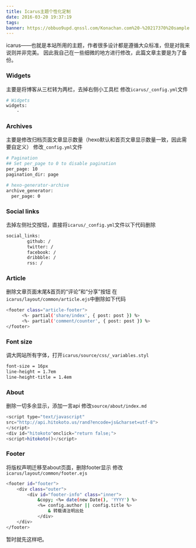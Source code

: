 ```yaml
---
title: Icarus主题个性化定制
date: 2016-03-20 19:37:19
tags:
banner: https://obbuo9upd.qnssl.com/Konachan.com%20-%20217370%20sample.webp
---
```

icarus——也就是本站所用的主题，作者很多设计都是遵循大众标准，但是对我来说则并非完美。
因此我自己在一些细微的地方进行修改，此篇文章主要是为了备份。
<!--more-->

### Widgets

主要是将博客从三栏转为两栏，去掉右侧小工具栏
修改`icarus/_config.yml`文件

```bash
# Widgets
widgets:
    - 
```

### Archives

主要是修改归档页面文章显示数量（hexo默认和首页文章显示数量一致，因此需要自定义）
修改`_config.yml`文件

```bash
# Pagination
## Set per_page to 0 to disable pagination
per_page: 10
pagination_dir: page

# hexo-generator-archive
archive_generator:
  per_page: 0
```

### Social links

去掉左侧社交按钮，直接将`icarus/_config.yml`文件以下代码删除

```bash
social_links:
        github: /
        twitter: /
        facebook: /
        dribbble: /
        rss: /
```

### Article

删除文章页面末尾&首页的“评论”和“分享”按钮
在`icarus/layout/common/article.ejs`中删除如下代码

```bash
<footer class="article-footer">
      <%- partial('share/index', { post: post }) %>
      <%- partial('comment/counter', { post: post }) %>
</footer>
```

### Font size

调大网站所有字体，打开`icarus/source/css/_variables.styl`

```bash
font-size = 16px
line-height = 1.7em
line-height-title = 1.4em
```

### About

删除一切多余显示，添加一言api
修改`source/about/index.md`

```javascript
<script type="text/javascript" 
src="http://api.hitokoto.us/rand?encode=js&charset=utf-8">
</script> 
<div id="hitokoto"onclick="return false;">
<script>hitokoto()</script>
```

### Footer

将版权声明迁移至about页面，删除footer显示
修改`icarus/layout/common/footer.ejs`

```bash
<footer id="footer">
    <div class="outer">
        <div id="footer-info" class="inner">
            &copy; <%= date(new Date(), 'YYYY') %> 
            <%= config.author || config.title %> 
				& 转载请注明出处
            </div>
    </div>
</footer>
```

暂时就先这样吧。
